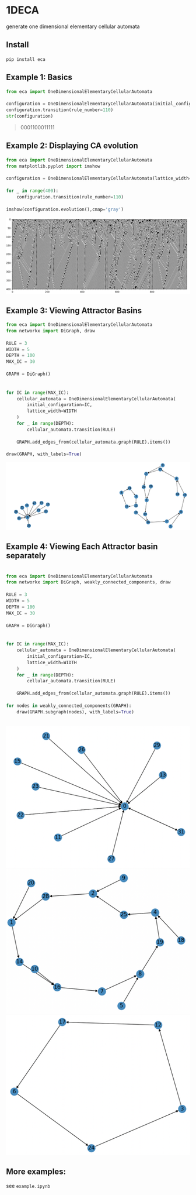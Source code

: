 # 1DECA
generate one dimensional elementary cellular automata


## Install
`pip install eca`

## Example 1: Basics

```python
from eca import OneDimensionalElementaryCellularAutomata

configuration = OneDimensionalElementaryCellularAutomata(initial_configuration="0000100001011")
configuration.transition(rule_number=110)
str(configuration)
```
> 0001100011111


## Example 2: Displaying CA evolution

```python
from eca import OneDimensionalElementaryCellularAutomata
from matplotlib.pyplot import imshow

configuration = OneDimensionalElementaryCellularAutomata(lattice_width=1000)

for _ in range(400):
    configuration.transition(rule_number=110)

imshow(configuration.evolution(),cmap='gray')
```
![](images/rule110.png)

## Example 3: Viewing Attractor Basins

```python
from eca import OneDimensionalElementaryCellularAutomata
from networkx import DiGraph, draw

RULE = 3
WIDTH = 5
DEPTH = 100
MAX_IC = 30

GRAPH = DiGraph()


for IC in range(MAX_IC):
    cellular_automata = OneDimensionalElementaryCellularAutomata(
        initial_configuration=IC,
        lattice_width=WIDTH
    )
    for _ in range(DEPTH):
        cellular_automata.transition(RULE)
    
    GRAPH.add_edges_from(cellular_automata.graph(RULE).items())
    
draw(GRAPH, with_labels=True)
```
![](images/rule3attractorbasin.png)

## Example 4: Viewing Each Attractor basin separately
```python

from eca import OneDimensionalElementaryCellularAutomata
from networkx import DiGraph, weakly_connected_components, draw

RULE = 3
WIDTH = 5
DEPTH = 100
MAX_IC = 30

GRAPH = DiGraph()


for IC in range(MAX_IC):
    cellular_automata = OneDimensionalElementaryCellularAutomata(
        initial_configuration=IC,
        lattice_width=WIDTH
    )
    for _ in range(DEPTH):
        cellular_automata.transition(RULE)
    
    GRAPH.add_edges_from(cellular_automata.graph(RULE).items())

for nodes in weakly_connected_components(GRAPH):
    draw(GRAPH.subgraph(nodes), with_labels=True)
    
```
![](images/rule3ab1.png)
![](images/rule3ab2.png)
![](images/rule3ab3.png)

## More examples:
see `example.ipynb`
